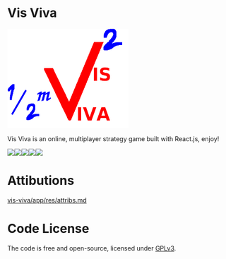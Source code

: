 # Vis Viva

<img src="./vis-viva/app/res/icons/logo.png">


Vis Viva is an online, multiplayer strategy game built with React.js, enjoy!


<a href="https://visviva.eu.pythonanywhere.com"></a>


<div  style="display: flex;  flex-direction: row;"  >

<img src="https://img.shields.io/badge/javascript-%23F7DF1E.svg?&style=for-the-badge&logo=javascript&logoColor=black" />
<img src="https://img.shields.io/badge/react-%2361DAFB.svg?&style=for-the-badge&logo=react&logoColor=black" />
<img src="https://img.shields.io/badge/webpack-%238DD6F9.svg?&style=for-the-badge&logo=webpack&logoColor=black" />
<img src="https://img.shields.io/badge/python-%233776AB.svg?&style=for-the-badge&logo=python&logoColor=white" />
<img src="https://img.shields.io/badge/flask-%23000000.svg?&style=for-the-badge&logo=flask&logoColor=white" />
</div>

# Attibutions 
<a href="vis-viva/app/res/attribs.md" />vis-viva/app/res/attribs.md</a>


# Code License
The code is free and open-source, licensed under <a href="LICENSE" />GPLv3</a>.


